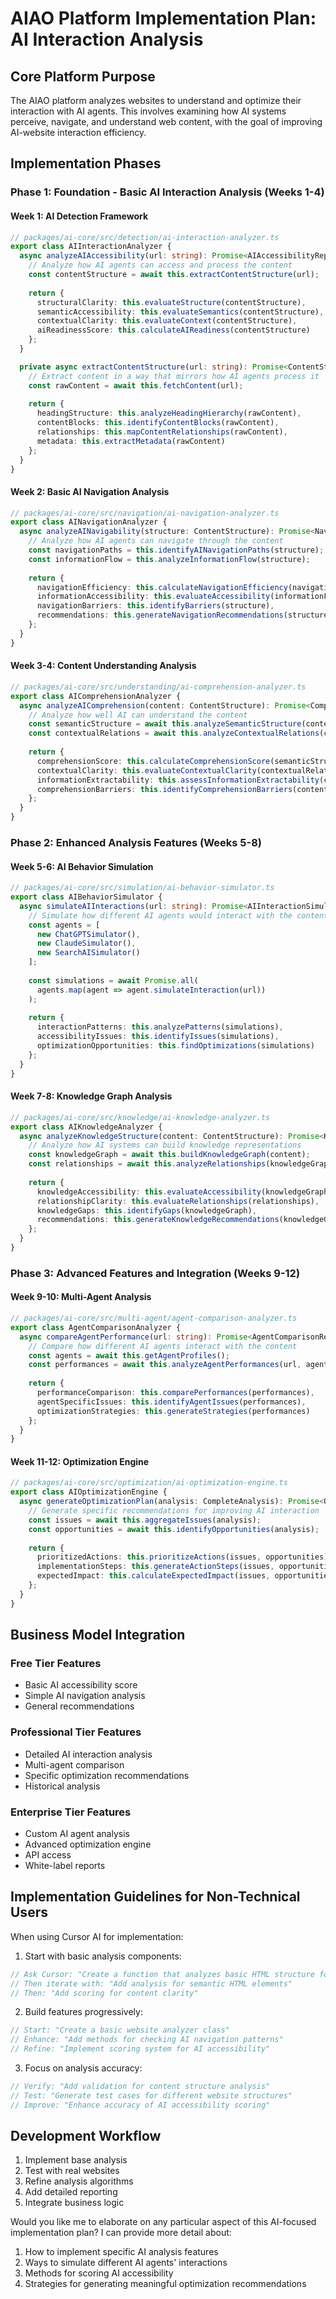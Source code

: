 # AIAO Platform Implementation Plan: AI Interaction Analysis

## Core Platform Purpose
The AIAO platform analyzes websites to understand and optimize their interaction with AI agents. This involves examining how AI systems perceive, navigate, and understand web content, with the goal of improving AI-website interaction efficiency.

## Implementation Phases

### Phase 1: Foundation - Basic AI Interaction Analysis (Weeks 1-4)

#### Week 1: AI Detection Framework
```typescript
// packages/ai-core/src/detection/ai-interaction-analyzer.ts
export class AIInteractionAnalyzer {
  async analyzeAIAccessibility(url: string): Promise<AIAccessibilityReport> {
    // Analyze how AI agents can access and process the content
    const contentStructure = await this.extractContentStructure(url);
    
    return {
      structuralClarity: this.evaluateStructure(contentStructure),
      semanticAccessibility: this.evaluateSemantics(contentStructure),
      contextualClarity: this.evaluateContext(contentStructure),
      aiReadinessScore: this.calculateAIReadiness(contentStructure)
    };
  }

  private async extractContentStructure(url: string): Promise<ContentStructure> {
    // Extract content in a way that mirrors how AI agents process it
    const rawContent = await this.fetchContent(url);
    
    return {
      headingStructure: this.analyzeHeadingHierarchy(rawContent),
      contentBlocks: this.identifyContentBlocks(rawContent),
      relationships: this.mapContentRelationships(rawContent),
      metadata: this.extractMetadata(rawContent)
    };
  }
}
```

#### Week 2: Basic AI Navigation Analysis
```typescript
// packages/ai-core/src/navigation/ai-navigation-analyzer.ts
export class AINavigationAnalyzer {
  async analyzeAINavigability(structure: ContentStructure): Promise<NavigationReport> {
    // Analyze how AI agents can navigate through the content
    const navigationPaths = this.identifyAINavigationPaths(structure);
    const informationFlow = this.analyzeInformationFlow(structure);
    
    return {
      navigationEfficiency: this.calculateNavigationEfficiency(navigationPaths),
      informationAccessibility: this.evaluateAccessibility(informationFlow),
      navigationBarriers: this.identifyBarriers(structure),
      recommendations: this.generateNavigationRecommendations(structure)
    };
  }
}
```

#### Week 3-4: Content Understanding Analysis
```typescript
// packages/ai-core/src/understanding/ai-comprehension-analyzer.ts
export class AIComprehensionAnalyzer {
  async analyzeAIComprehension(content: ContentStructure): Promise<ComprehensionReport> {
    // Analyze how well AI can understand the content
    const semanticStructure = await this.analyzeSemanticStructure(content);
    const contextualRelations = await this.analyzeContextualRelations(content);
    
    return {
      comprehensionScore: this.calculateComprehensionScore(semanticStructure),
      contextualClarity: this.evaluateContextualClarity(contextualRelations),
      informationExtractability: this.assessInformationExtractability(content),
      comprehensionBarriers: this.identifyComprehensionBarriers(content)
    };
  }
}
```

### Phase 2: Enhanced Analysis Features (Weeks 5-8)

#### Week 5-6: AI Behavior Simulation
```typescript
// packages/ai-core/src/simulation/ai-behavior-simulator.ts
export class AIBehaviorSimulator {
  async simulateAIInteractions(url: string): Promise<AIInteractionSimulation> {
    // Simulate how different AI agents would interact with the content
    const agents = [
      new ChatGPTSimulator(),
      new ClaudeSimulator(),
      new SearchAISimulator()
    ];
    
    const simulations = await Promise.all(
      agents.map(agent => agent.simulateInteraction(url))
    );
    
    return {
      interactionPatterns: this.analyzePatterns(simulations),
      accessibilityIssues: this.identifyIssues(simulations),
      optimizationOpportunities: this.findOptimizations(simulations)
    };
  }
}
```

#### Week 7-8: Knowledge Graph Analysis
```typescript
// packages/ai-core/src/knowledge/ai-knowledge-analyzer.ts
export class AIKnowledgeAnalyzer {
  async analyzeKnowledgeStructure(content: ContentStructure): Promise<KnowledgeReport> {
    // Analyze how AI systems can build knowledge representations
    const knowledgeGraph = await this.buildKnowledgeGraph(content);
    const relationships = await this.analyzeRelationships(knowledgeGraph);
    
    return {
      knowledgeAccessibility: this.evaluateAccessibility(knowledgeGraph),
      relationshipClarity: this.evaluateRelationships(relationships),
      knowledgeGaps: this.identifyGaps(knowledgeGraph),
      recommendations: this.generateKnowledgeRecommendations(knowledgeGraph)
    };
  }
}
```

### Phase 3: Advanced Features and Integration (Weeks 9-12)

#### Week 9-10: Multi-Agent Analysis
```typescript
// packages/ai-core/src/multi-agent/agent-comparison-analyzer.ts
export class AgentComparisonAnalyzer {
  async compareAgentPerformance(url: string): Promise<AgentComparisonReport> {
    // Compare how different AI agents interact with the content
    const agents = await this.getAgentProfiles();
    const performances = await this.analyzeAgentPerformances(url, agents);
    
    return {
      performanceComparison: this.comparePerformances(performances),
      agentSpecificIssues: this.identifyAgentIssues(performances),
      optimizationStrategies: this.generateStrategies(performances)
    };
  }
}
```

#### Week 11-12: Optimization Engine
```typescript
// packages/ai-core/src/optimization/ai-optimization-engine.ts
export class AIOptimizationEngine {
  async generateOptimizationPlan(analysis: CompleteAnalysis): Promise<OptimizationPlan> {
    // Generate specific recommendations for improving AI interaction
    const issues = await this.aggregateIssues(analysis);
    const opportunities = await this.identifyOpportunities(analysis);
    
    return {
      prioritizedActions: this.prioritizeActions(issues, opportunities),
      implementationSteps: this.generateActionSteps(issues, opportunities),
      expectedImpact: this.calculateExpectedImpact(issues, opportunities)
    };
  }
}
```

## Business Model Integration

### Free Tier Features
- Basic AI accessibility score
- Simple AI navigation analysis
- General recommendations

### Professional Tier Features
- Detailed AI interaction analysis
- Multi-agent comparison
- Specific optimization recommendations
- Historical analysis

### Enterprise Tier Features
- Custom AI agent analysis
- Advanced optimization engine
- API access
- White-label reports

## Implementation Guidelines for Non-Technical Users

When using Cursor AI for implementation:

1. Start with basic analysis components:
```typescript
// Ask Cursor: "Create a function that analyzes basic HTML structure for AI accessibility"
// Then iterate with: "Add analysis for semantic HTML elements"
// Then: "Add scoring for content clarity"
```

2. Build features progressively:
```typescript
// Start: "Create a basic website analyzer class"
// Enhance: "Add methods for checking AI navigation patterns"
// Refine: "Implement scoring system for AI accessibility"
```

3. Focus on analysis accuracy:
```typescript
// Verify: "Add validation for content structure analysis"
// Test: "Generate test cases for different website structures"
// Improve: "Enhance accuracy of AI accessibility scoring"
```

## Development Workflow

1. Implement base analysis
2. Test with real websites
3. Refine analysis algorithms
4. Add detailed reporting
5. Integrate business logic

Would you like me to elaborate on any particular aspect of this AI-focused implementation plan? I can provide more detail about:

1. How to implement specific AI analysis features
2. Ways to simulate different AI agents' interactions
3. Methods for scoring AI accessibility
4. Strategies for generating meaningful optimization recommendations
